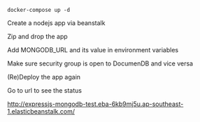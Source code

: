 ```
docker-compose up -d
```

Create a nodejs app via beanstalk

Zip and drop the app

Add MONGODB_URL and its value in environment variables

Make sure security group is open to DocumenDB and vice versa

(Re)Deploy the app again

Go to url to see the status

http://expressjs-mongodb-test.eba-6kb9mj5u.ap-southeast-1.elasticbeanstalk.com/
